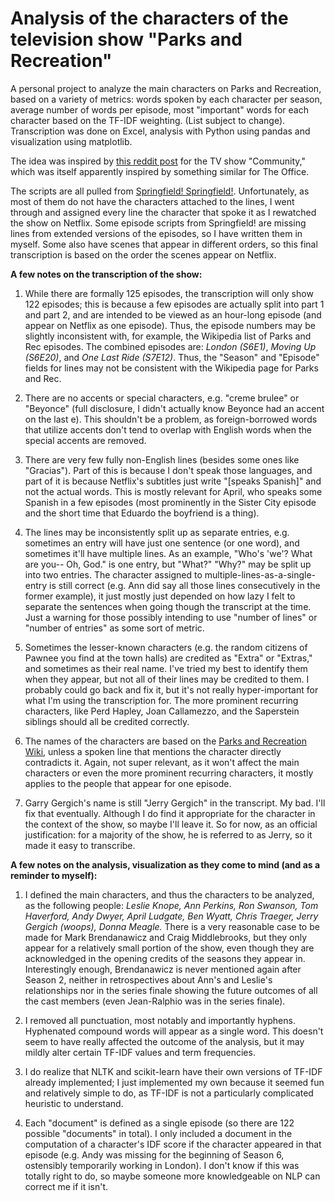 # Analysis of the characters of the television show "Parks and Recreation"

A personal project to analyze the main characters on Parks and Recreation, based on a variety of metrics: words spoken by each character per season, average number of words per episode, most "important" words for each character based on the TF-IDF weighting. (List subject to change). Transcription was done on Excel, analysis with Python using pandas and visualization using matplotlib.

The idea was inspired by [this reddit post](https://www.reddit.com/r/dataisbeautiful/comments/cy02do/analysis_of_lead_characters_dialogue_from_the_tv/) for the TV show "Community," which was itself apparently inspired by something similar for The Office.

The scripts are all pulled from [Springfield! Springfield!](https://www.springfieldspringfield.co.uk/episode_scripts.php?tv-show=parks-and-recreation). Unfortunately, as most of them do not have the characters attached to the lines, I went through and assigned every line the character that spoke it as I rewatched the show on Netflix. Some episode scripts from Springfield! are missing lines from extended versions of the episodes, so I have written them in myself. Some also have scenes that appear in different orders, so this final transcription is based on the order the scenes appear on Netflix.

**A few notes on the transcription of the show:**

1) While there are formally 125 episodes, the transcription will only show 122 episodes; this is because a few episodes are actually split into part 1 and part 2, and are intended to be viewed as an hour-long episode (and appear on Netflix as one episode). Thus, the episode numbers may be slightly inconsistent with, for example, the Wikipedia list of Parks and Rec episodes. The combined episodes are: _London (S6E1)_, _Moving Up (S6E20)_, and _One Last Ride (S7E12)_. Thus, the "Season" and "Episode" fields for lines may not be consistent with the Wikipedia page for Parks and Rec.

2) There are no accents or special characters, e.g. "creme brulee" or "Beyonce" (full disclosure, I didn't actually know Beyonce had an accent on the last e). This shouldn't be a problem, as foreign-borrowed words that utilize accents don't tend to overlap with English words when the special accents are removed.

3) There are very few fully non-English lines (besides some ones like "Gracias"). Part of this is because I don't speak those languages, and part of it is because Netflix's subtitles just write "[speaks Spanish]" and not the actual words. This is mostly relevant for April,  who speaks some Spanish in a few episodes (most prominently in the Sister City episode and the short time that Eduardo the boyfriend is a thing).

5) The lines may be inconsistently split up as separate entries, e.g. sometimes an entry will have just one sentence (or one word), and sometimes it'll have multiple lines. As an example, "Who's 'we'? What are you-- Oh, God." is one entry, but "What?" "Why?" may be split up into two entries. The character assigned to multiple-lines-as-a-single-entry is still correct (e.g. Ann did say all those lines consecutively in the former example), it just mostly just depended on how lazy I felt to separate the sentences when going though the transcript at the time. Just a warning for those possibly intending to use "number of lines" or "number of entries" as some sort of metric.

4) Sometimes the lesser-known characters (e.g. the random citizens of Pawnee you find at the town halls) are credited as "Extra" or "Extras," and sometimes as their real name. I've tried my best to identify them when they appear, but not all of their lines may be credited to them. I probably could go back and fix it, but it's not really hyper-important for what I'm using the transcription for. The more prominent recurring characters, like Perd Hapley, Joan Callamezzo, and the Saperstein siblings should all be credited correctly.

5) The names of the characters are based on the [Parks and Recreation Wiki](https://parksandrecreation.fandom.com/wiki/Parks_and_Recreation), unless a spoken line that mentions the character directly contradicts it. Again, not super relevant, as it won't affect the main characters or even the more prominent recurring characters, it mostly applies to the people that appear for one episode.

6) Garry Gergich's name is still "Jerry Gergich" in the transcript. My bad. I'll fix that eventually. Although I do find it appropriate for the character in the context of the show, so maybe I'll leave it. So for now, as an official justification: for a majority of the show, he is referred to as Jerry, so it made it easy to transcribe.

**A few notes on the analysis, visualization as they come to mind (and as a reminder to myself):**
1) I defined the main characters, and thus the characters to be analyzed, as the following people: _Leslie Knope, Ann Perkins, Ron Swanson, Tom Haverford, Andy Dwyer, April Ludgate, Ben Wyatt, Chris Traeger, Jerry Gergich (woops), Donna Meagle._ There is a very reasonable case to be made for Mark Brendanawicz and Craig Middlebrooks, but they only appear for a relatively small portion of the show, even though they are acknowledged in the opening credits of the seasons they appear in. Interestingly enough, Brendanawicz is never mentioned again after Season 2, neither in retrospectives about Ann's and Leslie's relationships nor in the series finale showing the future outcomes of all the cast members (even Jean-Ralphio was in the series finale).

2) I removed all punctuation, most notably and importantly hyphens. Hyphenated compound words will appear as a single word. This doesn't seem to have really affected the outcome of the analysis, but it may mildly alter certain TF-IDF values and term frequencies.

3) I do realize that NLTK and scikit-learn have their own versions of TF-IDF already implemented; I just implemented my own because it seemed fun and relatively simple to do, as TF-IDF is not a particularly complicated heuristic to understand.

4) Each "document" is defined as a single episode (so there are 122 possible "documents" in total). I only included a document in the computation of a character's IDF score if the character appeared in that episode (e.g. Andy was missing for the beginning of Season 6, ostensibly temporarily working in London). I don't know if this was totally right to do, so maybe someone more knowledgeable on NLP can correct me if it isn't.
